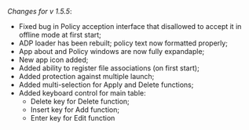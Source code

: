 _Changes for v 1.5.5_:
- Fixed bug in Policy acception interface that disallowed to accept it in offline mode at first start;
- ADP loader has been rebuilt; policy text now formatted properly;
- App about and Policy windows are now fully expandaple;
- New app icon added;
- Added ability to register file associations (on first start);
- Added protection against multiple launch;
- Added multi-selection for Apply and Delete functions;
- Added keyboard control for main table:
    - Delete key for Delete function;
    - Insert key for Add function;
    - Enter key for Edit function
